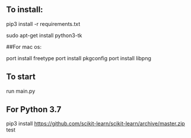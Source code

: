 ## To install:

pip3 install -r requirements.txt

sudo apt-get install python3-tk

##For mac os:

port install freetype
port install pkgconfig
port install libpng


##  To start
run main.py


## For Python 3.7
pip3 install https://github.com/scikit-learn/scikit-learn/archive/master.zip
test
